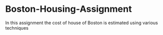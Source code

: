 # Boston-Housing-Assignment
In this assignment the cost of house of Boston is estimated using various techniques
